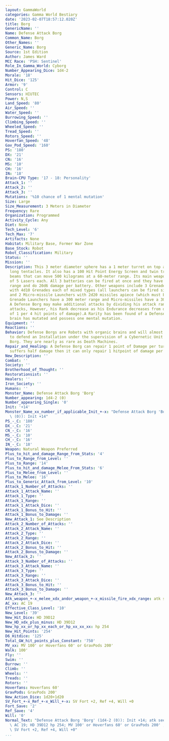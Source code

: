 ```yaml
---
layout: GammaWorld
categories: Gamma World Bestiary
date: '2023-02-07T18:57:12.020Z'
title: Borg
GenericName: ''
Name: Defense Attack Borg
Common_Name: Borg
Other_Names: ''
Generic_Name: Borg
Source: 1st Edition
Author: James Ward
MCC Race: 'PSH: Sentinel'
Role_In_Gamma_World: Cyborg
Number_Appearing_Dice: 1d4-2
Morale: '18'
Hit_Dice: '125'
Armor: '9'
Control: C
Sensors: HIUTEC
Power: N,S
Land_Speed: '80'
Air_Speed: ''
Water_Speed: ''
Burrowing_Speed: ''
Climbing_Speed: ''
Wheeled_Speed: ''
Tread_Speed: ''
Rotors_Speed: ''
Hoverfan_Speed: '48'
Gav_Pod_Speed: '160'
PS: '180'
DX: '21'
CN: '16'
MS: '10'
CH: '16'
IN: '18'
Brain-CPU Type: '17 - 18: Personality'
Attack_1: ''
Attack_2: ''
Attack_3: ''
Mutations: '%10 chance of 1 mental mutation'
Size: Large
Size_Measurement: 3 Meters in Diameter
Frequency: Rare
Organization: Programmed
Activity_Cycle: Any
Diet: None
Tech_Level: '6'
Tech_Max: '7'
Artifacts: None
Habitat: Military Base, Former War Zone
Base_Stock: Robot
Robot_Classification: Military
Status: ''
Mission: ''
Description: This 3 meter diameter sphere has a 1 meter turret on top and two 6 meter
  long tentacles. It also has a 100 Hit Point Energy Screen and twin tractor/pressor
  beams that can move 500 kilograms at a 60-meter range. Its main weapons are 3 batteries
  of 5 Lasers each. All 3 batteries can be fired at once and they have a 900 meter
  range and do 20d6 damage per battery. Other weapons include 3 Grenade Launchers
  with 4d10 Grenades each of mixed types (all launchers can be fired simultaneously)
  and 2 Micro-missile Launchers with 2d20 missiles apiece (which must be fired separately).
  Grenade Launchers have a 300 meter range and Micro-missiles have a 3000 meter range.
  A Defense Borg may make additional attacks by dividing his attack rank between various
  attacks, However, his Rank decrease as his Endurance decreases from damage (loss
  of 1 per 4 hit points of damage).A Rarity has been found of a Defense Borg whose
  brain has mutated and possess one mental mutation.
Equipment: ''
Reactions: ''
Behavior: Defense Borgs are Robots with organic brains and will almost always be assigned
  to defend an Installation under the supervision of a Cybernetic Unit or Supervisory
  Borg. They are nearly as rare as Death Machines.
Repair_and_Healing: A Defense Borg can repair 1 point of Damage per turn until it
  suffers half damage then it can only repair 1 hitpoint of damage per minute.
New_Description: ''
Combat: ''
Society: ''
Brotherhood_of_Thought: ''
Restorationsist: ''
Healers: ''
Iron_Society: ''
Humans: ''
Monster_Name: Defense Attack Borg 'Borg'
Number_appearing: 1d4-2 (0)
Number_appearing_Single: '0'
Init: '+14'
Monster_Name_xx_number_if_applicable_Init_+-x: "Defense Attack Borg 'Borg' (1d4-2\
  \ (0)): Init +14"
PS_-_C: '180'
DX_-_C: '21'
CN_-_C: '16'
MS_-_C: '10'
CH_-_C: '16'
IN_-_C: '18'
Weapon: Natural Weapon Preferred
Plus_to_hit_and_damage_Range_from_Stats: '4'
Plus_to_Range_from_Level: ''
Plus_to_Range: '14'
Plus_to_hit_and_damage_Melee_From_Stats: '6'
Plus_to_Melee_from_Level: ''
Plus_to_Melee: '16'
Plus_to_Generic_Attack_from_Level: '10'
Attack_1_Number_of_Attacks: ''
Attack_1_Attack_Name: ''
Attack_1_Type: ''
Attack_1_Range: ''
Attack_1_Attack_Dice: ''
Attack_1_Bonus_to_Hit: ''
Attack_1_Bonus_to_Damage: ''
New_Attack_1: See Description
Attack_2_Number_of_Attacks: ''
Attack_2_Attack_Name: ''
Attack_2_Type: ''
Attack_2_Range: ''
Attack_2_Attack_Dice: ''
Attack_2_Bonus_to_Hit: ''
Attack_2_Bonus_to_Damage: ''
New_Attack_2: ''
Attack_3_Number_of_Attacks: ''
Attack_3_Attack_Name: ''
Attack_3_Type: ''
Attack_3_Range: ''
Attack_3_Attack_Dice: ''
Attack_3_Bonus_to_Hit: ''
Attack_3_Bonus_to_Damage: ''
New_Attack_3: ''
Atk_weapon_+-x_melee_xdx_andor_weapon_+-x_missile_fire_xdx_range: atk see description
AC_xx: AC 19
Effective_Class_Level: '10'
New_Level: '39'
New_Hit_Dice: HD 39D12
New_HD_xdx_plus_minus: HD 39D12
New_hp_xx_or_hp_xx_each_or_hp_xx_xx_xx: hp 254
New_Hit_Points: '254'
D6_Hitdice: '125'
Total_GW_hit_points_plus_Constant: '750'
MV_xx: MV 100' or Hoverfans 60' or GravPods 200'
Walk: 100'
Fly: ''
Swim: ''
Burrow: ''
Climb: ''
Wheels: ''
Treads: ''
Rotors: ''
Hoverfans: Hoverfans 60'
GravPods: GravPods 200'
New_Action_Dice: 1d20+1d20
SV_Fort_+-x_Ref_+-x_Will_+-x: SV Fort +2, Ref +4, Will +0
Fort_Save: '2'
Ref_Save: '4'
Will: '0'
Normal_Text: "Defense Attack Borg 'Borg' (1d4-2 (0)): Init +14; atk see description;\
  \ AC 19; HD 39D12 hp 254; MV 100' or Hoverfans 60' or GravPods 200' ; 1d20+1d20;\
  \ SV Fort +2, Ref +4, Will +0"
...
```

